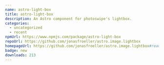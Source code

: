 ```yaml
---
name: astro-light-box
title: astro-light-box
description: An Astro component for photoswipe's lightbox.
categories:
  - uncategorized
  - recent
npmUrl: https://www.npmjs.com/package/astro-light-box
repoUrl: https://github.com/jonasfroeller/astro.image.lightbox
homepageUrl: https://github.com/jonasfroeller/astro.image.lightbox#readme
badge: new
downloads: 213
---
```

